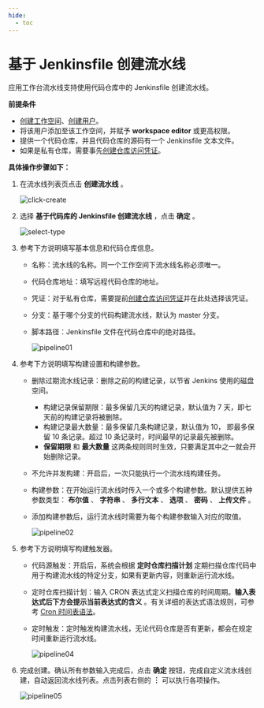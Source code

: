 ```yaml
---
hide:
  - toc
---
```


# 基于 Jenkinsfile 创建流水线

应用工作台流水线支持使用代码仓库中的 Jenkinsfile 创建流水线。

__前提条件__

- [创建工作空间](../../../../ghippo/user-guide/workspace/workspace.md)、[创建用户](../../../../ghippo/user-guide/access-control/user.md)。
- 将该用户添加至该工作空间，并赋予 __workspace editor__ 或更高权限。
- 提供一个代码仓库，并且代码仓库的源码有一个 Jenkinsfile 文本文件。
- 如果是私有仓库，需要事先[创建仓库访问凭证](../credential.md)。

__具体操作步骤如下：__

1. 在流水线列表页点击 __创建流水线__ 。

    ![click-create](https://docs.daocloud.io/daocloud-docs-images/docs/amamba/images/createpipelinbutton.png)

2. 选择 __基于代码库的 Jenkinsfile 创建流水线__ ，点击 __确定__ 。

    ![select-type](https://docs.daocloud.io/daocloud-docs-images/docs/amamba/images/selecttype.png)

3. 参考下方说明填写基本信息和代码仓库信息。

    - 名称：流水线的名称。同一个工作空间下流水线名称必须唯一。
    - 代码仓库地址：填写远程代码仓库的地址。
    - 凭证：对于私有仓库，需要提前[创建仓库访问凭证](../credential.md)并在此处选择该凭证。
    - 分支：基于哪个分支的代码构建流水线，默认为 master 分支。
    - 脚本路径：Jenkinsfile 文件在代码仓库中的绝对路径。

        ![pipeline01](https://docs.daocloud.io/daocloud-docs-images/docs/amamba/images/gitpipeline.png)

4. 参考下方说明填写构建设置和构建参数。

    - 删除过期流水线记录：删除之前的构建记录，以节省 Jenkins 使用的磁盘空间。

        - 构建记录保留期限：最多保留几天的构建记录，默认值为 7 天，即七天前的构建记录将被删除。
        - 构建记录最大数量：最多保留几条构建记录，默认值为 10， 即最多保留 10 条记录。超过 10 条记录时，时间最早的记录最先被删除。
        - __保留期限__ 和 __最大数量__ 这两条规则同时生效，只要满足其中之一就会开始删除记录。

    - 不允许并发构建：开启后，一次只能执行一个流水线构建任务。
    - 构建参数：在开始运行流水线时传入一个或多个构建参数。默认提供五种参数类型： __布尔值__ 、 __字符串__ 、 __多行文本__ 、 __选项__ 、 __密码__ 、 __上传文件__ 。
    - 添加构建参数后，运行流水线时需要为每个构建参数输入对应的取值。

        ![pipeline02](https://docs.daocloud.io/daocloud-docs-images/docs/amamba/images/pipeline02.png)

5. 参考下方说明填写构建触发器。

    - 代码源触发：开启后，系统会根据 __定时仓库扫描计划__ 定期扫描仓库代码中用于构建流水线的特定分支，如果有更新内容，则重新运行流水线。
    - 定时仓库扫描计划：输入 CRON 表达式定义扫描仓库的时间周期。__输入表达式后下方会提示当前表达式的含义__ 。有关详细的表达式语法规则，可参考 [Cron 时间表语法](https://kubernetes.io/zh-cn/docs/concepts/workloads/controllers/cron-jobs/#cron-schedule-syntax)。
    - 定时触发：定时触发构建流水线，无论代码仓库是否有更新，都会在规定时间重新运行流水线。

        ![pipeline04](https://docs.daocloud.io/daocloud-docs-images/docs/amamba/images/pipeline04.png)

6. 完成创建。确认所有参数输入完成后，点击 __确定__ 按钮，完成自定义流水线创建，自动返回流水线列表。点击列表右侧的 __︙__ 可以执行各项操作。

    ![pipeline05](https://docs.daocloud.io/daocloud-docs-images/docs/amamba/images/pipeline05.png)
